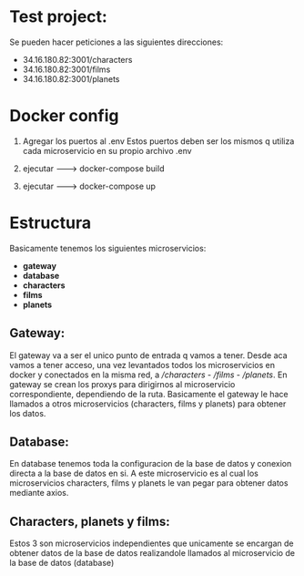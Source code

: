 # Test project:
Se pueden hacer peticiones a las siguientes direcciones:

- 34.16.180.82:3001/characters
- 34.16.180.82:3001/films
- 34.16.180.82:3001/planets



# Docker config

1. Agregar los puertos al .env
   Estos puertos deben ser los mismos q utiliza cada microservicio en su propio archivo .env

2. ejecutar ---> docker-compose build
3. ejecutar ---> docker-compose up

# Estructura

Basicamente tenemos los siguientes microservicios:

- **gateway**
- **database**
- **characters**
- **films**
- **planets**

## Gateway:

El gateway va a ser el unico punto de entrada q vamos a tener. Desde aca vamos a tener acceso, una vez levantados todos los microservicios en docker y conectados en la misma red, a _/characters_ - _/films_ - _/planets_. En gateway se crean los proxys para dirigirnos al microservicio correspondiente, dependiendo de la ruta.
Basicamente el gateway le hace llamados a otros microservicios (characters, films y planets) para obtener los datos.

## Database:

En database tenemos toda la configuracion de la base de datos y conexion directa a la base de datos en si. A este microservicio es al cual los microservicios characters, films y planets le van pegar para obtener datos mediante axios.

## Characters, planets y films:

Estos 3 son microservicios independientes que unicamente se encargan de obtener datos de la base de datos realizandole llamados al microservicio de la base de datos (database)
